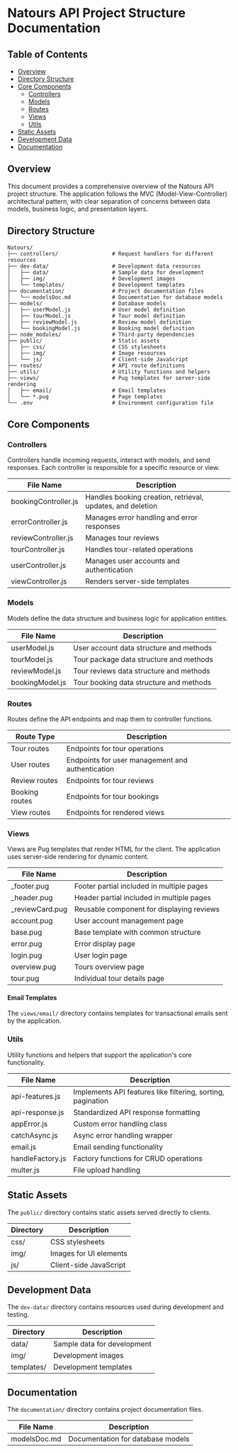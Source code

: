 # Natours API Project Structure Documentation

## Table of Contents

- [Overview](#overview)
- [Directory Structure](#directory-structure)
- [Core Components](#core-components)
  - [Controllers](#controllers)
  - [Models](#models)
  - [Routes](#routes)
  - [Views](#views)
  - [Utils](#utils)
- [Static Assets](#static-assets)
- [Development Data](#development-data)
- [Documentation](#documentation)

## Overview

This document provides a comprehensive overview of the Natours API project structure. The application follows the MVC (Model-View-Controller) architectural pattern, with clear separation of concerns between data models, business logic, and presentation layers.

## Directory Structure

```
Natours/
├── controllers/                 # Request handlers for different resources
├── dev-data/                    # Development data resources
│   ├── data/                    # Sample data for development
│   ├── img/                     # Development images
│   └── templates/               # Development templates
├── documentation/               # Project documentation files
│   └── modelsDoc.md             # Documentation for database models
├── models/                      # Database models
│   ├── userModel.js             # User model definition
│   ├── tourModel.js             # Tour model definition
│   ├── reviewModel.js           # Review model definition
│   └── bookingModel.js          # Booking model definition
├── node_modules/                # Third-party dependencies
├── public/                      # Static assets
│   ├── css/                     # CSS stylesheets
│   ├── img/                     # Image resources
│   └── js/                      # Client-side JavaScript
├── routes/                      # API route definitions
├── utils/                       # Utility functions and helpers
├── views/                       # Pug templates for server-side rendering
│   ├── email/                   # Email templates
│   └── *.pug                    # Page templates
└── .env                         # Environment configuration file
```

## Core Components

### Controllers

Controllers handle incoming requests, interact with models, and send responses. Each controller is responsible for a specific resource or view.

| File Name             | Description                                                |
| --------------------- | ---------------------------------------------------------- |
| bookingController.js  | Handles booking creation, retrieval, updates, and deletion |
| errorController.js    | Manages error handling and error responses                 |
| reviewController.js   | Manages tour reviews                                       |
| tourController.js     | Handles tour-related operations                            |
| userController.js     | Manages user accounts and authentication                   |
| viewController.js     | Renders server-side templates                              |

### Models

Models define the data structure and business logic for application entities.

| File Name        | Description                                        |
| ---------------- | -------------------------------------------------- |
| userModel.js     | User account data structure and methods            |
| tourModel.js     | Tour package data structure and methods            |
| reviewModel.js   | Tour reviews data structure and methods            |
| bookingModel.js  | Tour booking data structure and methods            |

### Routes

Routes define the API endpoints and map them to controller functions.

| Route Type      | Description                                       |
| --------------- | ------------------------------------------------- |
| Tour routes     | Endpoints for tour operations                     |
| User routes     | Endpoints for user management and authentication  |
| Review routes   | Endpoints for tour reviews                        |
| Booking routes  | Endpoints for tour bookings                       |
| View routes     | Endpoints for rendered views                      |

### Views

Views are Pug templates that render HTML for the client. The application uses server-side rendering for dynamic content.

| File Name         | Description                                          |
| ----------------- | ---------------------------------------------------- |
| _footer.pug       | Footer partial included in multiple pages            |
| _header.pug       | Header partial included in multiple pages            |
| _reviewCard.pug   | Reusable component for displaying reviews            |
| account.pug       | User account management page                         |
| base.pug          | Base template with common structure                  |
| error.pug         | Error display page                                   |
| login.pug         | User login page                                      |
| overview.pug      | Tours overview page                                  |
| tour.pug          | Individual tour details page                         |

#### Email Templates

The `views/email/` directory contains templates for transactional emails sent by the application.

### Utils

Utility functions and helpers that support the application's core functionality.

| File Name          | Description                                                |
| ------------------ | ---------------------------------------------------------- |
| api-features.js    | Implements API features like filtering, sorting, pagination |
| api-response.js    | Standardized API response formatting                        |
| appError.js        | Custom error handling class                                 |
| catchAsync.js      | Async error handling wrapper                                |
| email.js           | Email sending functionality                                 |
| handleFactory.js   | Factory functions for CRUD operations                       |
| multer.js          | File upload handling                                        |

## Static Assets

The `public/` directory contains static assets served directly to clients.

| Directory | Description                        |
| --------- | ---------------------------------- |
| css/      | CSS stylesheets                    |
| img/      | Images for UI elements             |
| js/       | Client-side JavaScript             |

## Development Data

The `dev-data/` directory contains resources used during development and testing.

| Directory  | Description                        |
| ---------- | ---------------------------------- |
| data/      | Sample data for development        |
| img/       | Development images                 |
| templates/ | Development templates              |

## Documentation

The `documentation/` directory contains project documentation files.

| File Name      | Description                                |
| -------------- | ------------------------------------------ |
| modelsDoc.md   | Documentation for database models          |